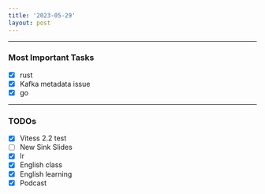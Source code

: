 ```yaml
---
title: '2023-05-29'
layout: post
---
```


---

### Most Important Tasks

- [x] rust
- [x] Kafka metadata issue
- [x] go

---

### TODOs

- [x] Vitess 2.2 test
- [ ] New Sink Slides
- [x] lr
- [x] English class
- [x] English learning
- [x] Podcast
